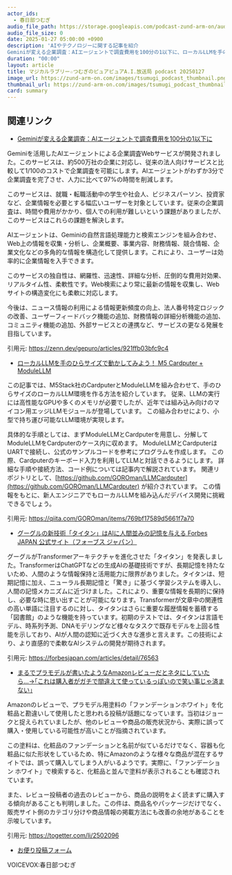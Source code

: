 ```yaml
---
actor_ids:
  - 春日部つむぎ
audio_file_path: https://storage.googleapis.com/podcast-zund-arm-on/audio/マジカルラブリー☆つむぎのピュアピュアA.I.放送局_podcast_20250127.mp3
audio_file_size: 0
date: 2025-01-27 05:00:00 +0900
description: 'AIやテクノロジーに関する記事を紹介  
Geminiが変える企業調査：AIエージェントで調査費用を100分の1以下に、ローカルLLMを手のひらサイズで動かしてみよう！ M5 Cardputer + ModuleLLM、グーグルの新技術「タイタン」はAIに人間並みの記憶を与える  Forbes JAPAN 公式サイト（フォーブス ジャパン）、まるでプラモデルが書いたようなAmazonレビューだとネタにしていたら...→｢これは購入者がガチで間違えて使っているっぽいので笑い事じゃ済まない｣'
duration: "00:00"
layout: article
title: マジカルラブリー☆つむぎのピュアピュアA.I.放送局 podcast 20250127
image_url: https://zund-arm-on.com/images/tsumugi_podcast_thumbnail.png
thumbnail_url: https://zund-arm-on.com/images/tsumugi_podcast_thumbnail.png
card: summary
---
```


## 関連リンク


- [Geminiが変える企業調査：AIエージェントで調査費用を100分の1以下に](https://zenn.dev/gepuro/articles/921ffb03bfc9c4)  


Geminiを活用したAIエージェントによる企業調査Webサービスが開発されました。このサービスは、約500万社の企業に対応し、従来の法人向けサービスと比較して1/100のコストで企業調査を可能にします。AIエージェントがわずか3分で企業調査を完了させ、人力に比べて97%の時間を削減します。

このサービスは、就職・転職活動中の学生や社会人、ビジネスパーソン、投資家など、企業情報を必要とする幅広いユーザーを対象としています。従来の企業調査は、時間や費用がかかり、個人での利用が難しいという課題がありましたが、このサービスはこれらの課題を解決します。

AIエージェントは、Geminiの自然言語処理能力と検索エンジンを組み合わせ、Web上の情報を収集・分析し、企業概要、事業内容、財務情報、競合情報、企業文化などの多角的な情報を構造化して提供します。これにより、ユーザーは効率的に企業情報を入手できます。

このサービスの独自性は、網羅性、迅速性、詳細な分析、圧倒的な費用対効果、リアルタイム性、柔軟性です。Web検索により常に最新の情報を収集し、Webサイトの構造変化にも柔軟に対応します。

今後は、ニュース情報の利用による情報更新頻度の向上、法人番号特定ロジックの改善、ユーザーフィードバック機能の追加、財務情報の詳細分析機能の追加、コミュニティ機能の追加、外部サービスとの連携など、サービスの更なる発展を目指しています。


引用元: https://zenn.dev/gepuro/articles/921ffb03bfc9c4


- [ローカルLLMを手のひらサイズで動かしてみよう！ M5 Cardputer + ModuleLLM](https://qiita.com/GOROman/items/769bf17589d5661f7a70)  


この記事では、M5Stack社のCardputerとModuleLLMを組み合わせて、手のひらサイズのローカルLLM環境を作る方法を紹介しています。
従来、LLMの実行には高性能なGPUや多くのメモリが必要でしたが、近年では組み込み向けのマイコン用エッジLLMモジュールが登場しています。
この組み合わせにより、小型で持ち運び可能なLLM環境が実現します。

具体的な手順としては、まずModuleLLMとCardputerを用意し、分解してModuleLLMをCardputerのケース内に収めます。
ModuleLLMとCardputerはUARTで接続し、公式のサンプルコードを参考にプログラムを作成します。
この際、Cardputerのキーボード入力を利用してLLMと対話できるようにします。
詳細な手順や接続方法、コード例については記事内で解説されています。
関連リポジトリとして、[https://github.com/GOROman/LLMCardputer](https://github.com/GOROman/LLMCardputer) が紹介されています。
この情報をもとに、新人エンジニアでもローカルLLMを組み込んだデバイス開発に挑戦できるでしょう。


引用元: https://qiita.com/GOROman/items/769bf17589d5661f7a70


- [グーグルの新技術「タイタン」はAIに人間並みの記憶を与える  Forbes JAPAN 公式サイト（フォーブス ジャパン）](https://forbesjapan.com/articles/detail/76563)  


グーグルがTransformerアーキテクチャを進化させた「タイタン」を発表しました。TransformerはChatGPTなどの生成AIの基礎技術ですが、長期記憶を持たないため、人間のような情報保持と活用能力に限界がありました。タイタンは、短期記憶に加え、ニューラル長期記憶と「驚き」に基づく学習システムを導入し、人間の記憶メカニズムに近づけました。これにより、重要な情報を長期的に保持し、必要な時に思い出すことが可能になります。Transformerが文章中の関連性の高い単語に注目するのに対し、タイタンはさらに重要な履歴情報を蓄積する「図書館」のような機能を持っています。初期のテストでは、タイタンは言語モデル、時系列予測、DNAモデリングなど様々なタスクで既存モデルを上回る性能を示しており、AIが人間の認知に近づく大きな進歩と言えます。この技術により、より直感的で柔軟なAIシステムの開発が期待されます。


引用元: https://forbesjapan.com/articles/detail/76563


- [まるでプラモデルが書いたようなAmazonレビューだとネタにしていたら...→｢これは購入者がガチで間違えて使っているっぽいので笑い事じゃ済まない｣](https://togetter.com/li/2502096)  


Amazonのレビューで、プラモデル用塗料の「ファンデーションホワイト」を化粧品と勘違いして使用したと思われる投稿が話題になっています。当初はジョークと捉えられていましたが、他のレビューや商品の販売状況から、実際に誤って購入・使用している可能性が高いことが指摘されています。

この塗料は、化粧品のファンデーションと名前が似ているだけでなく、容器も化粧品に似た形状をしているため、特にAmazonのような様々な商品が混在するサイトでは、誤って購入してしまう人がいるようです。実際に、「ファンデーション ホワイト」で検索すると、化粧品と並んで塗料が表示されることも確認されています。

また、レビュー投稿者の過去のレビューから、商品の説明をよく読まずに購入する傾向があることも判明しました。この件は、商品名やパッケージだけでなく、販売サイト側のカテゴリ分けや商品情報の掲載方法にも改善の余地があることを示唆しています。


引用元: https://togetter.com/li/2502096



- [お便り投稿フォーム](https://forms.gle/ffg4JTfqdiqK62qf9)

VOICEVOX:春日部つむぎ
